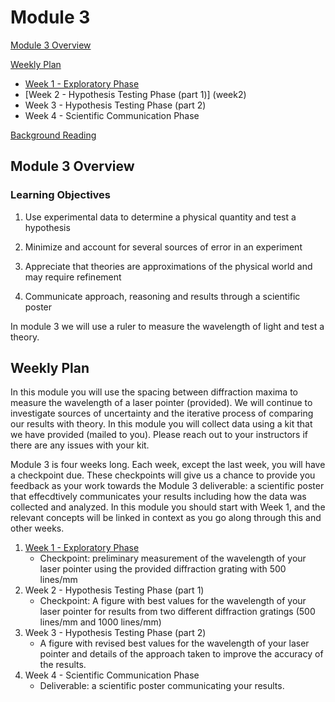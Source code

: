 # Module 3

[Module 3 Overview](#module-3-overview)

[Weekly Plan](#weekly-plan)
+ [Week 1 - Exploratory Phase](week1)
+ [Week 2 - Hypothesis Testing Phase (part 1)] (week2)
+ Week 3 - Hypothesis Testing Phase (part 2)
+ Week 4 - Scientific Communication Phase

[Background Reading](#background-reading)


## Module 3 Overview 

### Learning Objectives

1. Use experimental data to determine a physical quantity and test a hypothesis

2. Minimize and account for several sources of error in an experiment

3. Appreciate that theories are approximations of the physical world and may require refinement

4. Communicate approach, reasoning and results through a scientific poster

In module 3 we will use a ruler to measure the wavelength of light and test a theory.

## Weekly Plan

In this module you will use the spacing between diffraction maxima to measure the wavelength of a laser pointer (provided). We will continue to investigate sources of uncertainty and the iterative process of comparing our results with theory. In this module you will collect data using a kit that we have provided (mailed to you). Please reach out to your instructors if there are any issues with your kit.

Module 3 is four weeks long. Each week, except the last week, you will have a checkpoint due. These checkpoints will give us a chance to provide you feedback as your work towards the Module 3 deliverable: a scientific poster that effecdtively communicates your results including how the data was collected and analyzed. In this module you should start with Week 1, and the relevant concepts will be linked in context as you go along through this and other weeks.

1. [Week 1 - Exploratory Phase](week1)
    - Checkpoint: preliminary measurement of the wavelength of your laser pointer using the provided diffraction grating with 500 lines/mm
2. Week 2 - Hypothesis Testing Phase (part 1)
    - Checkpoint: A figure with best values for the wavelength of your laser pointer for results from two different diffraction gratings (500 lines/mm and 1000 lines/mm)
3. Week 3 - Hypothesis Testing Phase (part 2)
    - A figure with revised best values for the wavelength of your laser pointer and details of the approach taken to improve the accuracy of the results.
4. Week 4 - Scientific Communication Phase
    - Deliverable: a scientific poster communicating your results.
